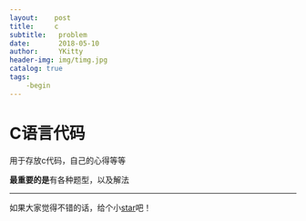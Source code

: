 ```yaml
---
layout:    post
title:     c 
subtitle:   problem
date:       2018-05-10
author:     YKitty
header-img: img/timg.jpg
catalog: true
tags:
    -begin
---
```


# C语言代码

用于存放c代码，自己的心得等等



**最重要的是**有各种题型，以及解法



---



如果大家觉得不错的话，给个小[star](https://github.com/YKitty)吧！